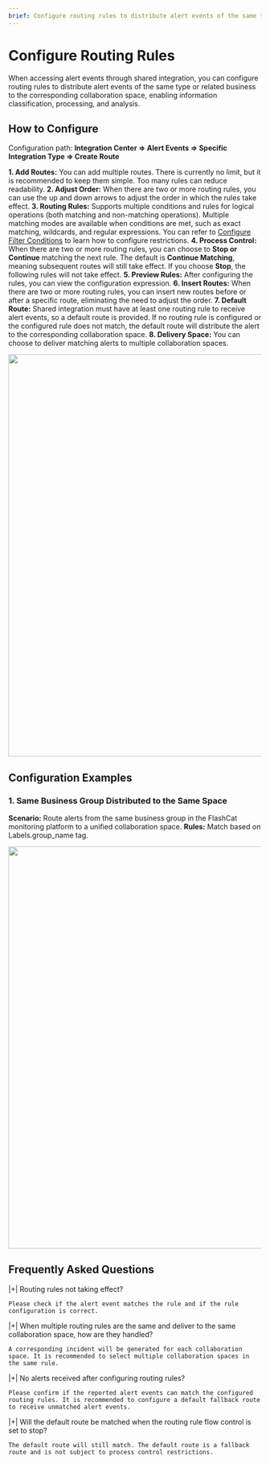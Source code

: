 ```yaml
---
brief: Configure routing rules to distribute alert events of the same type or related business to the corresponding collaboration space, enabling information classification, processing, and analysis
---
```


# Configure Routing Rules

When accessing alert events through shared integration, you can configure routing rules to distribute alert events of the same type or related business to the corresponding collaboration space, enabling information classification, processing, and analysis.

## How to Configure
Configuration path: **Integration Center => Alert Events => Specific Integration Type => Create Route**

**1. Add Routes:** You can add multiple routes. There is currently no limit, but it is recommended to keep them simple. Too many rules can reduce readability.
**2. Adjust Order:** When there are two or more routing rules, you can use the up and down arrows to adjust the order in which the rules take effect.
**3. Routing Rules:** Supports multiple conditions and rules for logical operations (both matching and non-matching operations). Multiple matching modes are available when conditions are met, such as exact matching, wildcards, and regular expressions. You can refer to [Configure Filter Conditions](/conf/how_to_filter) to learn how to configure restrictions.
**4. Process Control:** When there are two or more routing rules, you can choose to **Stop or Continue** matching the next rule. The default is **Continue Matching**, meaning subsequent routes will still take effect. If you choose **Stop**, the following rules will not take effect.
**5. Preview Rules:** After configuring the rules, you can view the configuration expression.
**6. Insert Routes:** When there are two or more routing rules, you can insert new routes before or after a specific route, eliminating the need to adjust the order.
**7. Default Route:** Shared integration must have at least one routing rule to receive alert events, so a default route is provided. If no routing rule is configured or the configured rule does not match, the default route will distribute the alert to the corresponding collaboration space.
**8. Delivery Space:** You can choose to deliver matching alerts to multiple collaboration spaces.

<img src="https://fcdoc.github.io/img/zh/flashduty/conf/alert_routings/1.avif"  width="800">

## Configuration Examples

### 1. Same Business Group Distributed to the Same Space
**Scenario:** Route alerts from the same business group in the FlashCat monitoring platform to a unified collaboration space.
**Rules:** Match based on Labels.group_name tag.

<img src="https://fcdoc.github.io/img/zh/flashduty/conf/alert_routings/2.avif"  width="800">

## Frequently Asked Questions

|+| Routing rules not taking effect?

    Please check if the alert event matches the rule and if the rule configuration is correct.

|+| When multiple routing rules are the same and deliver to the same collaboration space, how are they handled?

    A corresponding incident will be generated for each collaboration space. It is recommended to select multiple collaboration spaces in the same rule.

|+| No alerts received after configuring routing rules?

    Please confirm if the reported alert events can match the configured routing rules. It is recommended to configure a default fallback route to receive unmatched alert events.

|+| Will the default route be matched when the routing rule flow control is set to stop?

    The default route will still match. The default route is a fallback route and is not subject to process control restrictions.